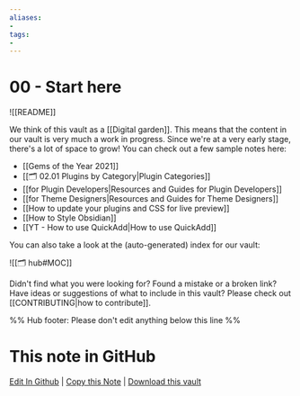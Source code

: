 ```yaml
---
aliases:
- 
tags:
- 
---
```

# 00 - Start here


![[README]]


We think of this vault as a [[Digital garden]]. This means that the content in our vault is very much a work in progress. Since we're at a very early stage, there's a lot of space to grow! You can check out a few sample notes here:

- [[Gems of the Year 2021]]
- [[🗂️ 02.01 Plugins by Category|Plugin Categories]]
- [[for Plugin Developers|Resources and Guides for Plugin Developers]]
- [[for Theme Designers|Resources and Guides for Theme Designers]]
- [[How to update your plugins and CSS for live preview]]
- [[How to Style Obsidian]]
- [[YT - How to use QuickAdd|How to use QuickAdd]]

You can also take a look at the (auto-generated) index for our vault:

![[🗂️ hub#MOC]]

Didn't find what you were looking for? Found a mistake or a broken link? Have ideas or suggestions of what to include in this vault? Please check out [[CONTRIBUTING|how to contribute]].

%% Hub footer: Please don't edit anything below this line %%

# This note in GitHub

<span class="git-footer">[Edit In Github](https://github.dev/obsidian-community/obsidian-hub/blob/main/00%20-%20Start%20here.md "git-hub-edit-note") | [Copy this Note](https://raw.githubusercontent.com/obsidian-community/obsidian-hub/main/00%20-%20Start%20here.md "git-hub-edit-note") | [Download this vault](https://github.com/obsidian-community/obsidian-hub/archive/refs/heads/main.zip "git-hub-edit-note") </span>